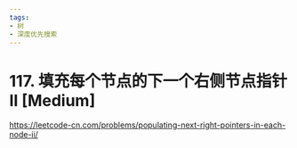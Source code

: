 ```yaml
---
tags:
- 树
- 深度优先搜索
---
```


# 117. 填充每个节点的下一个右侧节点指针 II [Medium]

<https://leetcode-cn.com/problems/populating-next-right-pointers-in-each-node-ii/>
